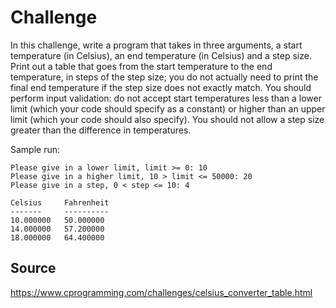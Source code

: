 # Challenge
In this challenge, write a program that takes in three arguments, a start temperature (in Celsius), an end temperature (in Celsius) and a step size. Print out a table that goes from the start temperature to the end temperature, in steps of the step size; you do not actually need to print the final end temperature if the step size does not exactly match. You should perform input validation: do not accept start temperatures less than a lower limit (which your code should specify as a constant) or higher than an upper limit (which your code should also specify). You should not allow a step size greater than the difference in temperatures.

Sample run:
```
Please give in a lower limit, limit >= 0: 10
Please give in a higher limit, 10 > limit <= 50000: 20
Please give in a step, 0 < step <= 10: 4

Celsius		Fahrenheit
-------		----------
10.000000	50.000000
14.000000	57.200000
18.000000	64.400000

```


## Source
https://www.cprogramming.com/challenges/celsius_converter_table.html